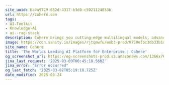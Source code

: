 ```yaml
---
site_uuid: ba4a9729-652d-4317-b3d0-c5021124853b
url: https://cohere.com
tags:
- AI-Toolkit
- Knowledge-AI
- ai--rag-stack
description: Cohere brings you cutting-edge multilingual models, advanced retrieval, and an AI workspace tailored for the modern enterprise — all within a single, secure platform.
image: https://cdn.sanity.io/images/rjtqmwfu/web3-prod/0750efbc3db33b1a67bc77575525b076f0137f26-1200x630.jpg?w=1200&h=630
site_name: Cohere
title: 'The Worlds Leading AI Platform for Enterprise | Cohere'
og_screenshot_url: https://og-screenshots-prod.s3.amazonaws.com/1366x768/80/false/f7a59c043f8227ec0e6a693916ca70f219373e38c3d17545ecb06cb69536c237.jpeg
jina_last_request: '2025-03-09T06:45:18.560Z'
jina_error: "Error occurred"
og_last_fetch: '2025-03-07T05:19:18.725Z'
date_modified: 2025-03-24
---
```




